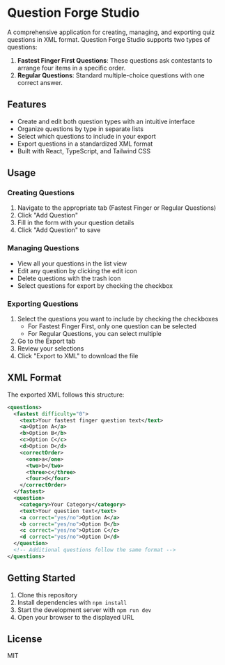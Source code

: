 
# Question Forge Studio

A comprehensive application for creating, managing, and exporting quiz questions in XML format. Question Forge Studio supports two types of questions:

1. **Fastest Finger First Questions**: These questions ask contestants to arrange four items in a specific order.
2. **Regular Questions**: Standard multiple-choice questions with one correct answer.

## Features

- Create and edit both question types with an intuitive interface
- Organize questions by type in separate lists
- Select which questions to include in your export
- Export questions in a standardized XML format
- Built with React, TypeScript, and Tailwind CSS

## Usage

### Creating Questions

1. Navigate to the appropriate tab (Fastest Finger or Regular Questions)
2. Click "Add Question"
3. Fill in the form with your question details
4. Click "Add Question" to save

### Managing Questions

- View all your questions in the list view
- Edit any question by clicking the edit icon
- Delete questions with the trash icon
- Select questions for export by checking the checkbox

### Exporting Questions

1. Select the questions you want to include by checking the checkboxes
   - For Fastest Finger First, only one question can be selected
   - For Regular Questions, you can select multiple
2. Go to the Export tab
3. Review your selections
4. Click "Export to XML" to download the file

## XML Format

The exported XML follows this structure:

```xml
<questions>
  <fastest difficulty="0">
    <text>Your fastest finger question text</text>
    <a>Option A</a>
    <b>Option B</b>
    <c>Option C</c>
    <d>Option D</d>
    <correctOrder>
      <one>a</one>
      <two>b</two>
      <three>c</three>
      <four>d</four>
    </correctOrder>
  </fastest>
  <question>
    <category>Your Category</category>
    <text>Your question text</text>
    <a correct="yes/no">Option A</a>
    <b correct="yes/no">Option B</b>
    <c correct="yes/no">Option C</c>
    <d correct="yes/no">Option D</d>
  </question>
  <!-- Additional questions follow the same format -->
</questions>
```

## Getting Started

1. Clone this repository
2. Install dependencies with `npm install`
3. Start the development server with `npm run dev`
4. Open your browser to the displayed URL

## License

MIT
